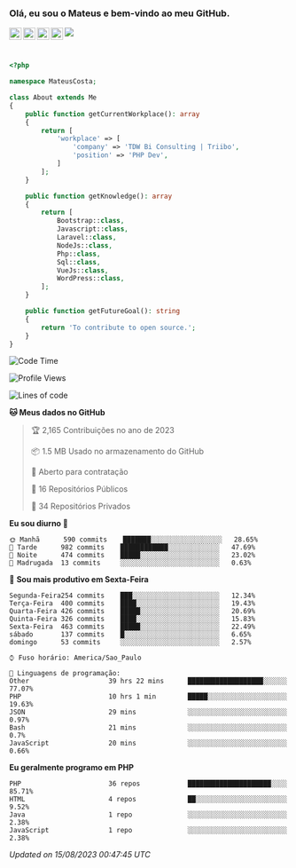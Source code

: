 
### Olá, eu sou o Mateus e bem-vindo ao meu GitHub.

<a href="https://costamateus.com.br/">
  <img align="left" alt="MLC" width="22px" src="https://www.costamateus.com.br/favicon.ico" />
</a>
<a href="https://www.linkedin.com/in/costamateus6/">
  <img align="left" alt="LinkedIn Mateus" width="22px" src="https://cdn.jsdelivr.net/npm/simple-icons@v3/icons/linkedin.svg" />
</a>
<a href="https://www.instagram.com/mateuslc6/">
  <img align="left" alt="Instagram Mateus" width="22px" src="https://cdn.jsdelivr.net/npm/simple-icons@v3/icons/instagram.svg" />
</a>
<a href="https://www.facebook.com/costamateus6/">
  <img align="left" alt="Facebook Mateus" width="22px" src="https://cdn.jsdelivr.net/npm/simple-icons@3.13.0/icons/facebook.svg" />
</a>

![](https://visitor-badge.glitch.me/badge?page_id=costamateus.costamateus)

<br />

```php
<?php

namespace MateusCosta;

class About extends Me
{
    public function getCurrentWorkplace(): array
    {
        return [
            'workplace' => [
                'company' => 'TDW Bi Consulting | Triibo',
                'position' => 'PHP Dev',
            ]
        ];
    }

    public function getKnowledge(): array
    {
        return [
            Bootstrap::class,
            Javascript::class,
            Laravel::class,
            NodeJs::class,
            Php::class,
            Sql::class,
            VueJs::class,
            WordPress::class,
        ];
    }

    public function getFutureGoal(): string
    {
        return 'To contribute to open source.';
    }
}
```

<!--START_SECTION:waka-->
![Code Time](http://img.shields.io/badge/Code%20Time-1%2C699%20hrs%2050%20mins-blue)

![Profile Views](http://img.shields.io/badge/Visualizac%C3%B5es%20do%20perfil-0-blue)

![Lines of code](https://img.shields.io/badge/Desde%20o%20Hello%20World%20eu%20escrevi--4%20Thousand%20linhas%20de%20c%C3%B3digo-blue)

**🐱 Meus dados no GitHub** 

> 🏆 2,165 Contribuições no ano de 2023
 > 
> 📦 1.5 MB Usado no armazenamento do GitHub 
 > 
> 💼 Aberto para contratação
 > 
> 📜 16 Repositórios Públicos 
 > 
> 🔑 34 Repositórios Privados  
 > 
**Eu sou diurno 🐤** 

```text
🌞 Manhã      590 commits    ███████░░░░░░░░░░░░░░░░░░   28.65% 
🌆 Tarde      982 commits    ████████████░░░░░░░░░░░░░   47.69% 
🌃 Noite      474 commits    █████░░░░░░░░░░░░░░░░░░░░   23.02% 
🌙 Madrugada  13 commits     ░░░░░░░░░░░░░░░░░░░░░░░░░   0.63%

```
📅 **Sou mais produtivo em Sexta-Feira** 

```text
Segunda-Feira254 commits    ███░░░░░░░░░░░░░░░░░░░░░░   12.34% 
Terça-Feira  400 commits    ████░░░░░░░░░░░░░░░░░░░░░   19.43% 
Quarta-Feira 426 commits    █████░░░░░░░░░░░░░░░░░░░░   20.69% 
Quinta-Feira 326 commits    ████░░░░░░░░░░░░░░░░░░░░░   15.83% 
Sexta-Feira  463 commits    █████░░░░░░░░░░░░░░░░░░░░   22.49% 
sábado       137 commits    █░░░░░░░░░░░░░░░░░░░░░░░░   6.65% 
domingo      53 commits     ░░░░░░░░░░░░░░░░░░░░░░░░░   2.57%

```


```text
⌚︎ Fuso horário: America/Sao_Paulo

💬 Linguagens de programação: 
Other                    39 hrs 22 mins      ███████████████████░░░░░░   77.07% 
PHP                      10 hrs 1 min        █████░░░░░░░░░░░░░░░░░░░░   19.63% 
JSON                     29 mins             ░░░░░░░░░░░░░░░░░░░░░░░░░   0.97% 
Bash                     21 mins             ░░░░░░░░░░░░░░░░░░░░░░░░░   0.7% 
JavaScript               20 mins             ░░░░░░░░░░░░░░░░░░░░░░░░░   0.66%

```

**Eu geralmente programo em PHP** 

```text
PHP                      36 repos            █████████████████████░░░░   85.71% 
HTML                     4 repos             ██░░░░░░░░░░░░░░░░░░░░░░░   9.52% 
Java                     1 repo              ░░░░░░░░░░░░░░░░░░░░░░░░░   2.38% 
JavaScript               1 repo              ░░░░░░░░░░░░░░░░░░░░░░░░░   2.38%

```



 *Updated on 15/08/2023 00:47:45 UTC*
<!--END_SECTION:waka-->

